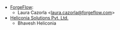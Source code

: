 - [ForgeFlow](https://forgeflow.com):
  - Laura Cazorla \<<laura.cazorla@forgeflow.com>\>
- [Heliconia Solutions Pvt. Ltd.](https://www.heliconia.io)
  - Bhavesh Heliconia
